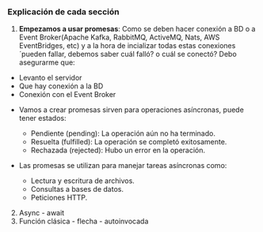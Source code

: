 ### **Explicación de cada sección**
 
1. **Empezamos a usar promesas**:
Como se deben hacer conexión a BD o a Event Broker(Apache Kafka, RabbitMQ, ActiveMQ, Nats, AWS EventBridges, etc) y a la hora de incializar todas estas conexiones ´pueden fallar, debemos saber cuál falló? o cuál se conectó?
Debo asegurarme que:
- Levanto el servidor
- Que hay conexión a la BD
- Conexión con el Event Broker
 
* Vamos a crear promesas sirven para operaciones asíncronas, puede tener estados:
 
   - Pendiente (pending): La operación aún no ha terminado.
   - Resuelta (fulfilled): La operación se completó exitosamente.
   - Rechazada (rejected): Hubo un error en la operación.
 
* Las promesas se utilizan para manejar tareas asíncronas como:
 
   - Lectura y escritura de archivos.
   - Consultas a bases de datos.
   - Peticiones HTTP.
 
2. Async - await
3. Función clásica - flecha - autoinvocada